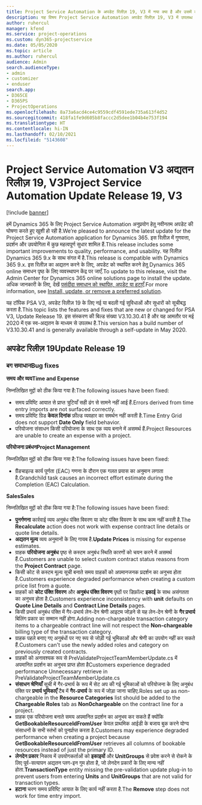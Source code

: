```yaml
---
title: Project Service Automation के अपडेट रिलीज़ 19, V3 में नया क्या है और उसमें क्या परिवर्तन हुआ है
description: यह विषय Project Service Automation अपडेट रिलीज़ 19, V3 में उपलब्ध सुविधाओं और सुधारों को सूचीबद्ध करता है.
author: ruhercul
manager: kfend
ms.service: project-operations
ms.custom: dyn365-projectservice
ms.date: 05/05/2020
ms.topic: article
ms.author: ruhercul
audience: Admin
search.audienceType:
- admin
- customizer
- enduser
search.app:
- D365CE
- D365PS
- ProjectOperations
ms.openlocfilehash: 8a73a6acd4ce4c9559cdf4591ede735a613f4d52
ms.sourcegitcommit: 418fa1fe9d605b8faccc2d5dee1b04b4e753f194
ms.translationtype: HT
ms.contentlocale: hi-IN
ms.lasthandoff: 02/10/2021
ms.locfileid: "5143608"
---
```

# <a name="project-service-automation-update-release-19-v3"></a><span data-ttu-id="ffd5b-103">Project Service Automation V3 अद्यतन रिलीज़ 19, V3</span><span class="sxs-lookup"><span data-stu-id="ffd5b-103">Project Service Automation Update Release 19, V3</span></span>

[!include [banner](../includes/psa-now-project-operations.md)]

<span data-ttu-id="ffd5b-104">हमें Dynamics 365 के लिए Project Service Automation अनुप्रयोग हेतु नवीनतम अपडेट की घोषणा करते हुए खुशी हो रही है.</span><span class="sxs-lookup"><span data-stu-id="ffd5b-104">We’re pleased to announce the latest update for the Project Service Automation application for Dynamics 365.</span></span> <span data-ttu-id="ffd5b-105">इस रिलीज़ में गुणवत्ता, प्रदर्शन और उपयोगिता में कुछ महत्वपूर्ण सुधार शामिल हैं.</span><span class="sxs-lookup"><span data-stu-id="ffd5b-105">This release includes some important improvements to quality, performance, and usability.</span></span> <span data-ttu-id="ffd5b-106">यह रिलीज़ Dynamics 365 9.x के साथ संगत में है.</span><span class="sxs-lookup"><span data-stu-id="ffd5b-106">This release is compatible with Dynamics 365 9.x.</span></span> <span data-ttu-id="ffd5b-107">इस रिलीज़ का अद्यतन करने के लिए, अपडेट को स्थापित करने हेतु Dynamics 365 online समाधन पृष्ठ के लिए व्यवस्थापन केंद्र पर जाएँ.</span><span class="sxs-lookup"><span data-stu-id="ffd5b-107">To update to this release, visit the Admin Center for Dynamics 365 online solutions page to install the update.</span></span> <span data-ttu-id="ffd5b-108">अधिक जानकारी के लिए, देखें [पसंदीदा समाधान को स्थापित, अपडेट या हटाएँ](https://docs.microsoft.com/power-platform/admin/install-remove-preferred-solution).</span><span class="sxs-lookup"><span data-stu-id="ffd5b-108">For more information, see [Install, update, or remove a preferred solution](https://docs.microsoft.com/power-platform/admin/install-remove-preferred-solution).</span></span>

<span data-ttu-id="ffd5b-109">यह टॉपिक PSA V3, अपडेट रिलीज़ 19 के लिए नई या बदली गई सुविधाओं और सुधारों को सूचीबद्ध करता है.</span><span class="sxs-lookup"><span data-stu-id="ffd5b-109">This topic lists the features and fixes that are new or changed for PSA V3, Update Release 19.</span></span> <span data-ttu-id="ffd5b-110">इस संस्करण की बिल्ड संख्या V3.10.30.41 है और यह आमतौर पर मई 2020 में एक स्व-अद्यतन के माध्यम से उपलब्ध है.</span><span class="sxs-lookup"><span data-stu-id="ffd5b-110">This version has a build number of V3.10.30.41 and is generally available through a self-update in May 2020.</span></span>

## <a name="update-release-19"></a><span data-ttu-id="ffd5b-111">अपडेट रिलीज़ 19</span><span class="sxs-lookup"><span data-stu-id="ffd5b-111">Update Release 19</span></span>

### <a name="bug-fixes"></a><span data-ttu-id="ffd5b-112">बग समाधान</span><span class="sxs-lookup"><span data-stu-id="ffd5b-112">Bug fixes</span></span>

<span data-ttu-id="ffd5b-113">**समय और व्यय**</span><span class="sxs-lookup"><span data-stu-id="ffd5b-113">**Time and Expense**</span></span>

<span data-ttu-id="ffd5b-114">निम्नलिखित मुद्दों को ठीक किया गया है:</span><span class="sxs-lookup"><span data-stu-id="ffd5b-114">The following issues have been fixed:</span></span> 

- <span data-ttu-id="ffd5b-115">समय प्रविष्टि आयात से प्राप्त त्रुटियाँ सही ढंग से सामने नहीं आई हैं.</span><span class="sxs-lookup"><span data-stu-id="ffd5b-115">Errors derived from time entry imports are not surfaced correctly.</span></span>
- <span data-ttu-id="ffd5b-116">समय प्रविष्टि ग्रिड **केवल दिनांक** फ़ील्ड व्यवहार का समर्थन नहीं करती है.</span><span class="sxs-lookup"><span data-stu-id="ffd5b-116">Time Entry Grid does not support **Date Only** field behavior.</span></span>
- <span data-ttu-id="ffd5b-117">परियोजना संसाधन किसी परियोजना के साथ एक व्यय बनाने में असमर्थ हैं.</span><span class="sxs-lookup"><span data-stu-id="ffd5b-117">Project Resources are unable to create an expense with a project.</span></span>

<span data-ttu-id="ffd5b-118">**परियोजना प्रबंधन**</span><span class="sxs-lookup"><span data-stu-id="ffd5b-118">**Project Management**</span></span>

<span data-ttu-id="ffd5b-119">निम्नलिखित मुद्दों को ठीक किया गया है:</span><span class="sxs-lookup"><span data-stu-id="ffd5b-119">The following issues have been fixed:</span></span> 

-  <span data-ttu-id="ffd5b-120">ग्रैंडचाइल्ड कार्य पूर्णता (EAC) गणना के दौरान एक गलत प्रयास का अनुमान लगाता है.</span><span class="sxs-lookup"><span data-stu-id="ffd5b-120">Grandchild task causes an incorrect effort estimate during the Completion (EAC) Calculation.</span></span>

<span data-ttu-id="ffd5b-121">**Sales**</span><span class="sxs-lookup"><span data-stu-id="ffd5b-121">**Sales**</span></span>

<span data-ttu-id="ffd5b-122">निम्नलिखित मुद्दों को ठीक किया गया है:</span><span class="sxs-lookup"><span data-stu-id="ffd5b-122">The following issues have been fixed:</span></span> 

- <span data-ttu-id="ffd5b-123">**पुनर्गणना** कार्रवाई व्यय अनुबंध पंक्ति विवरण या कोट पंक्ति विवरण के साथ काम नहीं करती है.</span><span class="sxs-lookup"><span data-stu-id="ffd5b-123">The **Recalculate** action does not work with expense contract line details or quote line details.</span></span>
- <span data-ttu-id="ffd5b-124">**अद्यतन मूल्य** व्यय अनुमानों के लिए गायब है.</span><span class="sxs-lookup"><span data-stu-id="ffd5b-124">**Update Prices** is missing for expense estimates.</span></span>
-  <span data-ttu-id="ffd5b-125">ग्राहक **परियोजना अनुबंध** पृष्ठ से कस्टम अनुबंध स्थिति कारणों को चयन करने में असमर्थ हैं.</span><span class="sxs-lookup"><span data-stu-id="ffd5b-125">Customers are unable to select custom contract status reasons from the **Project Contract** page.</span></span>
- <span data-ttu-id="ffd5b-126">किसी कोट से कस्टम मूल्य सूची बनाते समय ग्राहकों को अपमानजनक प्रदर्शन का अनुभव होता है.</span><span class="sxs-lookup"><span data-stu-id="ffd5b-126">Customers experience degraded performance when creating a custom price list from a quote.</span></span>
- <span data-ttu-id="ffd5b-127">ग्राहकों को **कोट पंक्ति विवरण** और **अनुबंध पंक्ति विवरण** पृष्ठों पर डिफ़ॉल्ट **इकाई** के साथ असंगतता का अनुभव होता है.</span><span class="sxs-lookup"><span data-stu-id="ffd5b-127">Customers experience inconsistency with **unit** defaults on **Quote Line Details** and **Contract Line Details** pages.</span></span>
- <span data-ttu-id="ffd5b-128">किसी प्रभार्य अनुबंध पंक्ति में गैर-प्रभार्य लेन-देन श्रेणी आइटम जोड़ने से यह लेन-देन श्रेणी के **गैर प्रभार्य** बिलिंग प्रकार का सम्मान नहीं होगा.</span><span class="sxs-lookup"><span data-stu-id="ffd5b-128">Adding non-chargeable transaction category items to a chargeable contract line will not respect the **Non-chargeable** billing type of the transaction category.</span></span>
- <span data-ttu-id="ffd5b-129">ग्राहक पहले बनाए गए अनुबंधों पर नए रूप से जोड़ी गई भूमिकाओं और श्रेणी का उपयोग नहीं कर सकते हैं.</span><span class="sxs-lookup"><span data-stu-id="ffd5b-129">Customers can't use the newly added roles and category on previously created contracts.</span></span>
- <span data-ttu-id="ffd5b-130">ग्राहकों को अनावश्यक रूप से PreValidateProjectTeamMemberUpdate.cs में अपमानित प्रदर्शन का अनुभव प्राप्त होता है</span><span class="sxs-lookup"><span data-stu-id="ffd5b-130">Customers experience degraded performance Unnecessary retrieve in PreValidateProjectTeamMemberUpdate.cs</span></span>
- <span data-ttu-id="ffd5b-131">**संसाधन श्रेणियाँ** सूची में गैर-प्रभार्य के रूप में सेट अप की गई भूमिकाओं को परियोजना के लिए अनुबंध पंक्ति पर **प्रभार्य भूमिकाएँ** टैब में **गैर-प्रभार्य** के रूप में जोड़ा जाना चाहिए.</span><span class="sxs-lookup"><span data-stu-id="ffd5b-131">Roles set up as non-chargeable in the **Resource Categories** list should be added to the **Chargeable Roles** tab as **Non0chargeable** on the contract line for a project.</span></span>
- <span data-ttu-id="ffd5b-132">ग्राहक एक परियोजना बनाते समय अपमानित प्रदर्शन का अनुभव कर सकते हैं क्योंकि **GetBookableResourceIdFromUser** केवल प्राथमिक आईडी के बजाय बुक करने योग्य संसाधनों के सभी स्तंभों को पुनर्प्राप्त करता है.</span><span class="sxs-lookup"><span data-stu-id="ffd5b-132">Customers may experience degraded performance when creating a project because **GetBookableResourceIdFromUser** retrieves all columns of bookable resources instead of just the primary ID.</span></span>
- <span data-ttu-id="ffd5b-133">**लेनदेन प्रकार** निकाय में उपयोगकर्ताओं को **इकाइयों** और **UnitGroups** से प्रवेश करने से रोकने के लिए पूर्व-सत्यापन अद्यतन प्लग-इन गुम होता है, जो लेनदेन प्रकारों के लिए मान्य नहीं होता.</span><span class="sxs-lookup"><span data-stu-id="ffd5b-133">**TransactionType** entity missing the pre-validation update plug-in to prevent users from entering **Units** and **UnitGroups** that are not valid for transaction types.</span></span>
- <span data-ttu-id="ffd5b-134">**हटाना** चरण समय प्रविष्टि आयात के लिए कार्य नहीं करता है.</span><span class="sxs-lookup"><span data-stu-id="ffd5b-134">The **Remove** step does not work for time entry import.</span></span>
